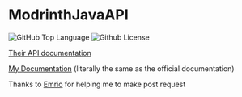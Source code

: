 # ModrinthJavaAPI

<img alt="GitHub Top Language" src="https://img.shields.io/github/languages/top/minemobs/ModrinthJavaAPI" />
<img alt="Github License" src="https://img.shields.io/github/license/minemobs/ModrinthJavaAPI" />


[Their API documentation](https://github.com/modrinth/labrinth/wiki/API-Documentation)

[My Documentation](https://minemobs.github.io/ModrinthJavaAPI/) (literally the same as the official documentation)

Thanks to [Emrio](https://github.com/TheEmrio) for helping me to make post request
